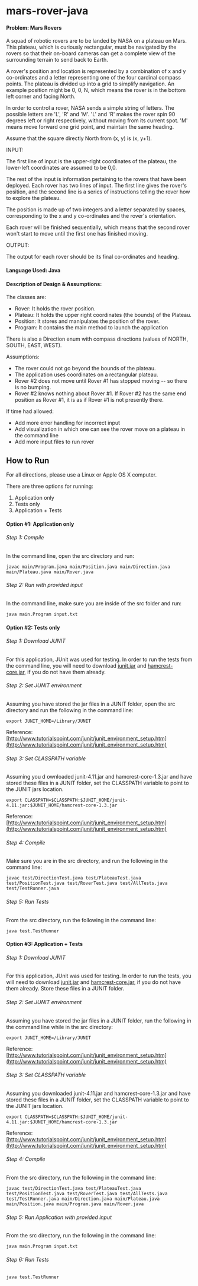 mars-rover-java
==========

#### Problem: Mars Rovers
 
A squad of robotic rovers are to be landed by NASA on a plateau on Mars. This plateau, which is curiously rectangular, must be navigated by the rovers so that their on-board cameras can get a complete view of the surrounding terrain to send back to Earth.
 
A rover's position and location is represented by a combination of x and y co-ordinates and a letter representing one of the four cardinal compass points. The plateau is divided up into a grid to simplify navigation. An example position might be 0, 0, N, which means the rover is in the bottom left corner and facing North.
 
In order to control a rover, NASA sends a simple string of letters. The possible letters are 'L', 'R' and 'M'. 'L' and 'R' makes the rover spin 90 degrees left or right respectively, without moving from its current spot. 'M' means move forward one grid point, and maintain the same heading.
 
Assume that the square directly North from (x, y) is (x, y+1).
 
INPUT:

The first line of input is the upper-right coordinates of the plateau, the lower-left coordinates are assumed to be 0,0.
 
The rest of the input is information pertaining to the rovers that have been deployed. Each rover has two lines of input. The first line gives the rover's position, and the second line is a series of instructions telling the rover how to explore the plateau.
 
The position is made up of two integers and a letter separated by spaces, corresponding to the x and y co-ordinates and the rover's orientation.
 
Each rover will be finished sequentially, which means that the second rover won't start to move until the first one has finished moving.
 
OUTPUT:

The output for each rover should be its final co-ordinates and heading.

#### Language Used: Java


#### Description of Design & Assumptions: 

The classes are:

- Rover: It holds the rover position.
- Plateau: It holds the upper right coordinates (the bounds) of the Plateau.
- Position: It stores and manipulates the position of the rover.
- Program: It contains the main method to launch the application

There is also a Direction enum with compass directions (values of NORTH, SOUTH, EAST, WEST).


Assumptions:

- The rover could not go beyond the bounds of the plateau.
- The application uses coordinates on a rectangular plateau.
- Rover #2 does not move until Rover #1 has stopped moving -- so there is no bumping.
- Rover #2 knows nothing about Rover #1.  If Rover #2 has the same end position as Rover #1, it is as if Rover #1 is not presently there.

If time had allowed:

- Add more error handling for incorrect input
- Add visualization in which one can see the rover move on a plateau in the command line
- Add more input files to run rover

## How to Run

For all directions, please use a Linux or Apple OS X computer.

There are three options for running:

1.  Application only
2.  Tests only
3.  Application + Tests

#### Option #1: Application only

###### Step 1: Compile

In the command line, open the src directory and run:

```
javac main/Program.java main/Position.java main/Direction.java main/Plateau.java main/Rover.java
```

###### Step 2: Run with provided input

In the command line, make sure you are inside of the src folder and run:

```
java main.Program input.txt
```

#### Option #2: Tests only

###### Step 1: Download JUNIT

For this application, JUnit was used for testing.  In order to run the tests from the command line, you will need to download [junit.jar](https://github.com/junit-team/junit/wiki/Download-and-Install) and [hamcrest-core.jar](https://github.com/junit-team/junit/wiki/Download-and-Install), if you do not have them already. 

###### Step 2: Set JUNIT environment

Assuming you have stored the jar files in a JUNIT folder, open the src directory and run the following in the command line:

```
export JUNIT_HOME=/Library/JUNIT
```
Reference: [http://www.tutorialspoint.com/junit/junit_environment_setup.htm](http://www.tutorialspoint.com/junit/junit_environment_setup.htm)

###### Step 3: Set CLASSPATH variable

Assuming you d ownloaded junit-4.11.jar and hamcrest-core-1.3.jar and have stored these files in a JUNIT folder, set the CLASSPATH variable to point to the JUNIT jars location.

```
export CLASSPATH=$CLASSPATH:$JUNIT_HOME/junit-4.11.jar:$JUNIT_HOME/hamcrest-core-1.3.jar
```
Reference: [http://www.tutorialspoint.com/junit/junit_environment_setup.htm](http://www.tutorialspoint.com/junit/junit_environment_setup.htm)

###### Step 4: Compile 

Make sure you are in the src directory, and run the following in the command line:

```
javac test/DirectionTest.java test/PlateauTest.java test/PositionTest.java test/RoverTest.java test/AllTests.java test/TestRunner.java
```

###### Step 5: Run Tests

From the src directory, run the following in the command line:

```
java test.TestRunner
```


#### Option #3: Application + Tests

###### Step 1: Download JUNIT

For this application, JUnit was used for testing.  In order to run the tests, you will need to download [junit.jar](https://github.com/junit-team/junit/wiki/Download-and-Install) and [hamcrest-core.jar](https://github.com/junit-team/junit/wiki/Download-and-Install), if you do not have them already.  Store these files in a JUNIT folder.

###### Step 2: Set JUNIT environment

Assuming you have stored the jar files in a JUNIT folder, run the following in the command line while in the src directory:

```
export JUNIT_HOME=/Library/JUNIT
```
Reference: [http://www.tutorialspoint.com/junit/junit_environment_setup.htm](http://www.tutorialspoint.com/junit/junit_environment_setup.htm)

###### Step 3: Set CLASSPATH variable

Assuming you downloaded junit-4.11.jar and hamcrest-core-1.3.jar and have stored these files in a JUNIT folder, set the CLASSPATH variable to point to the JUNIT jars location.

```
export CLASSPATH=$CLASSPATH:$JUNIT_HOME/junit-4.11.jar:$JUNIT_HOME/hamcrest-core-1.3.jar
```

Reference: [http://www.tutorialspoint.com/junit/junit_environment_setup.htm](http://www.tutorialspoint.com/junit/junit_environment_setup.htm)

###### Step 4: Compile 

From the src directory, run the following in the command line:

```
javac test/DirectionTest.java test/PlateauTest.java test/PositionTest.java test/RoverTest.java test/AllTests.java test/TestRunner.java main/Direction.java main/Plateau.java main/Position.java main/Program.java main/Rover.java
```

###### Step 5: Run Application with provided input

From the src directory, run the following in the command line:

```
java main.Program input.txt
```

###### Step 6: Run Tests
```
java test.TestRunner
```
